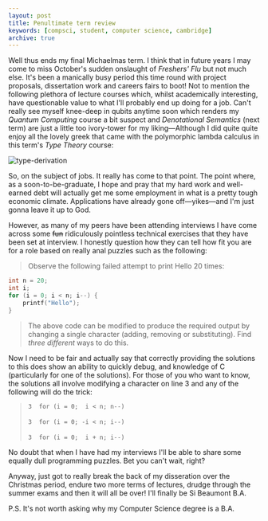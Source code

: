 ```yaml
---
layout: post
title: Penultimate term review
keywords: [compsci, student, computer science, cambridge]
archive: true
---
```


Well thus ends my final Michaelmas term. I think that in future years I may
come to miss October's sudden onslaught of _Freshers' Flu_ but not much else.
It's been a manically busy period this time round with project proposals,
dissertation work and careers fairs to boot! Not to mention the following
plethora of lecture courses which, whilst academically interesting, have
questionable value to what I'll probably end up doing for a job. Can't really
see myself knee-deep in qubits anytime soon which renders my _Quantum
Computing_ course a bit suspect and _Denotational Semantics_ (next term) are
just a little too ivory-tower for my liking—Although I did quite quite enjoy
all the lovely greek that came with the polymorphic lambda calculus in this
term's _Type Theory_ course:

![type-derivation](https://static.tumblr.com/tsta8sv/p6Glvn3xm/types.png)

So, on the subject of jobs. It really has come to that point. The point where,
as a soon-to-be-graduate, I hope and pray that my hard work and well-earned
debt will actually get me some employment in what is a pretty tough economic
climate. Applications have already gone off—yikes—and I'm just gonna leave it
up to God.

However, as many of my peers have been attending interviews I have come across
some <strike>fun</strike> ridiculously pointless technical exercises that they
have been set at interview. I honestly question how they can tell how fit you
are for a role based on really anal puzzles such as the following:

> Observe the following failed attempt to print Hello 20 times:

```c
int n = 20;
int i;
for (i = 0; i < n; i--) {
    printf("Hello");
}
```

> The above code can be modified to produce the required output by changing a
> single character (adding, removing or substituting). Find _three different_
> ways to do this.

Now I need to be fair and actually say that correctly providing the solutions
to this does show an ability to quickly debug, and knowledge of C (particularly
for one of the solutions). For those of you who want to know, the solutions all
involve modifying a character on line 3 and any of the following will do the
trick:

<blockquote>
<code>3  for (i = 0;  i &lt; n; n--)</code><br><br>
<code>3  for (i = 0; -i &lt; n; i--)</code><br><br>
<code>3  for (i = 0;  i + n; i--)</code>
</blockquote>

No doubt that when I have had my interviews I'll be able to share some equally
dull programming puzzles. Bet you can't wait, right?

Anyway, just got to really break the back of my disseration over the Christmas
period, endure two more terms of lectures, drudge through the summer exams and
then it will all be over! I'll finally be Si Beaumont B.A.

P.S. It's not worth asking why my Computer Science degree is a B.A.
